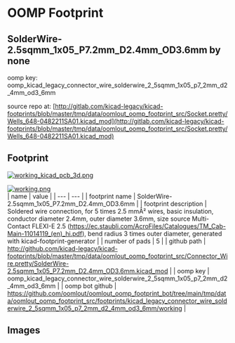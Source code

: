 # OOMP Footprint  
## SolderWire-2.5sqmm_1x05_P7.2mm_D2.4mm_OD3.6mm  by none  
  
oomp key: oomp_kicad_legacy_connector_wire_solderwire_2_5sqmm_1x05_p7_2mm_d2_4mm_od3_6mm  
  
source repo at: [http://gitlab.com/kicad-legacy/kicad-footprints/blob/master/tmp/data/oomlout_oomp_footprint_src/Socket.pretty/Wells_648-0482211SA01.kicad_mod](http://gitlab.com/kicad-legacy/kicad-footprints/blob/master/tmp/data/oomlout_oomp_footprint_src/Socket.pretty/Wells_648-0482211SA01.kicad_mod)  
## Footprint  
  
[![working_kicad_pcb_3d.png](working_kicad_pcb_3d_600.png)](working_kicad_pcb_3d.png)  
  
[![working.png](working_600.png)](working.png)  
| name | value | 
| --- | --- | 
| footprint name | SolderWire-2.5sqmm_1x05_P7.2mm_D2.4mm_OD3.6mm | 
| footprint description | Soldered wire connection, for 5 times 2.5 mmÂ² wires, basic insulation, conductor diameter 2.4mm, outer diameter 3.6mm, size source Multi-Contact FLEXI-E 2.5 (https://ec.staubli.com/AcroFiles/Catalogues/TM_Cab-Main-11014119_(en)_hi.pdf), bend radius 3 times outer diameter, generated with kicad-footprint-generator | 
| number of pads | 5 | 
| github path | http://github.com/kicad-legacy/kicad-footprints/blob/master/tmp/data/oomlout_oomp_footprint_src/Connector_Wire.pretty/SolderWire-2.5sqmm_1x05_P7.2mm_D2.4mm_OD3.6mm.kicad_mod | 
| oomp key | oomp_kicad_legacy_connector_wire_solderwire_2_5sqmm_1x05_p7_2mm_d2_4mm_od3_6mm | 
| oomp bot github | https://github.com/oomlout/oomlout_oomp_footprint_bot/tree/main/tmp/data/oomlout_oomp_footprint_src/footprints/kicad_legacy_connector_wire_solderwire_2_5sqmm_1x05_p7_2mm_d2_4mm_od3_6mm/working | 
## Images  
